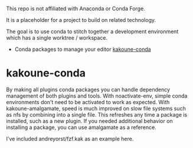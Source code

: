 This repo is not affiliated with Anaconda or Conda Forge.

It is a placeholder for a project to build on related technology.

The goal is to use conda to stitch together a development environment
which has a single worktree / workspace.

- Conda packages to manage your editor [kakoune-conda](#kakoune-conda)

# kakoune-conda
By making all plugins conda packages you can handle dependency management
of both plugins and tools. With noactivate-env, simple conda environments
don't need to be activated to work as expected. With kakoune-amalgamate,
speed is much improved on slow file systems such as nfs by combining
into a single file. This refreshes any time a package is installed,
such as a new plugin. If you needed additional behavior on installing
a package, you can use amalgamate as a reference.

I've included andreyorst/fzf.kak as an example here.
